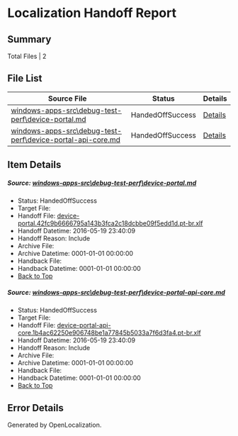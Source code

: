 # <a name='report-top'></a> Localization Handoff Report

## Summary
 Total Files | 2

## File List
 Source File | Status | Details 
 ----------- | ------ | ------- 
 [windows-apps-src\debug-test-perf\device-portal.md](https://github.com/Microsoft/windows-apps/blob/390c6e01bf61fcdf018fe9638fcc8d64b6ecf429/windows-apps-src/debug-test-perf/device-portal.md) | HandedOffSuccess | [Details](#07d4cbfbe343a505b10751ba7ea9e8c1162b2bb71917)
 [windows-apps-src\debug-test-perf\device-portal-api-core.md](https://github.com/Microsoft/windows-apps/blob/b08e05ec07a82c6857201e418ffbd9a1ddef2d0c/windows-apps-src/debug-test-perf/device-portal-api-core.md) | HandedOffSuccess | [Details](#9961a77b434908ee1915f018b92a53f2e5f250611911)

## Item Details
##### <a name='07d4cbfbe343a505b10751ba7ea9e8c1162b2bb71917'></a> Source: [windows-apps-src\debug-test-perf\device-portal.md](https://github.com/Microsoft/windows-apps/blob/390c6e01bf61fcdf018fe9638fcc8d64b6ecf429/windows-apps-src/debug-test-perf/device-portal.md)
* Status: HandedOffSuccess
* Target File: 
* Handoff File: [device-portal.42fc9b6666795a143b3fca2c18dcbbe09f5edd1d.pt-br.xlf](https://github.com/Microsoft/WDG.handoff/blob/9a97044a172b4e7dbb227e932e272e97bdd9682f/ol-handoff/Microsoft/windows-apps.pt-br/master/device-portal.42fc9b6666795a143b3fca2c18dcbbe09f5edd1d.pt-br.xlf)
* Handoff Datetime: 2016-05-19 23:40:09
* Handoff Reason: Include
* Archive File: 
* Archive Datetime: 0001-01-01 00:00:00
* Handback File: 
* Handback Datetime: 0001-01-01 00:00:00
* [Back to Top](#report-top)

##### <a name='9961a77b434908ee1915f018b92a53f2e5f250611911'></a> Source: [windows-apps-src\debug-test-perf\device-portal-api-core.md](https://github.com/Microsoft/windows-apps/blob/b08e05ec07a82c6857201e418ffbd9a1ddef2d0c/windows-apps-src/debug-test-perf/device-portal-api-core.md)
* Status: HandedOffSuccess
* Target File: 
* Handoff File: [device-portal-api-core.1b4ac62250e906748be1a77845b5033a7f6d3fa4.pt-br.xlf](https://github.com/Microsoft/WDG.handoff/blob/9a97044a172b4e7dbb227e932e272e97bdd9682f/ol-handoff/Microsoft/windows-apps.pt-br/master/device-portal-api-core.1b4ac62250e906748be1a77845b5033a7f6d3fa4.pt-br.xlf)
* Handoff Datetime: 2016-05-19 23:40:09
* Handoff Reason: Include
* Archive File: 
* Archive Datetime: 0001-01-01 00:00:00
* Handback File: 
* Handback Datetime: 0001-01-01 00:00:00
* [Back to Top](#report-top)


## Error Details

Generated by OpenLocalization.
